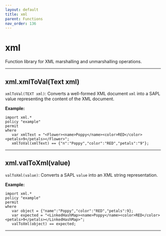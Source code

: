 ```yaml
---
layout: default
title: xml
parent: Functions
nav_order: 136
---
```

# xml

Function library for XML marshalling and unmarshalling operations.



---

## xml.xmlToVal(Text xml)

```xmlToVal(TEXT xml)```: Converts a well-formed XML document ```xml``` into a SAPL
value representing the content of the XML document.

**Example:**
```
import xml.*
policy "example"
permit
where
   var xmlText = "<Flower><name>Poppy</name><color>RED</color><petals>9</petals></Flower>";
   xmlToVal(xmlText) == {"n":"Poppy","color":"RED","petals":"9"};
```


---

## xml.valToXml(value)

```valToXml(value)```: Converts a SAPL ```value``` into an XML string representation.

**Example:**
```
import xml.*
policy "example"
permit
where
   var object = {"name":"Poppy","color":"RED","petals":9};
   var expected = "<LinkedHashMap><name>Poppy</name><color>RED</color><petals>9</petals></LinkedHashMap>";
   valToXml(object) == expected;
```


---

